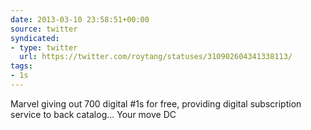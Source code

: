 ```yaml
---
date: 2013-03-10 23:58:51+00:00
source: twitter
syndicated:
- type: twitter
  url: https://twitter.com/roytang/statuses/310902604341338113/
tags:
- 1s
---
```


Marvel giving out 700 digital #1s for free, providing digital subscription service to back catalog... Your move DC